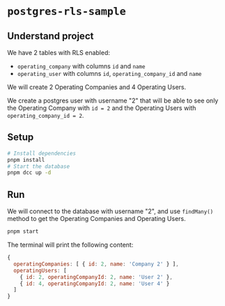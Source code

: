 # `postgres-rls-sample`

## Understand project

We have 2 tables with RLS enabled:
- `operating_company` with columns `id` and `name`
- `operating_user` with columns `id`, `operating_company_id` and `name`

We will create 2 Operating Companies and 4 Operating Users.

We create a postgres user with username "2" that will be able to see only the Operating Company with `id = 2` and the Operating Users with `operating_company_id = 2`.


## Setup
```bash
# Install dependencies
pnpm install
# Start the database
pnpm dcc up -d
```

## Run

We will connect to the database with username "2", and use `findMany()` method to get the Operating Companies and Operating Users.

```bash
pnpm start
```

The terminal will print the following content:

```javascript
{
  operatingCompanies: [ { id: 2, name: 'Company 2' } ],
  operatingUsers: [
    { id: 2, operatingCompanyId: 2, name: 'User 2' },
    { id: 4, operatingCompanyId: 2, name: 'User 4' }
  ]
}
```
